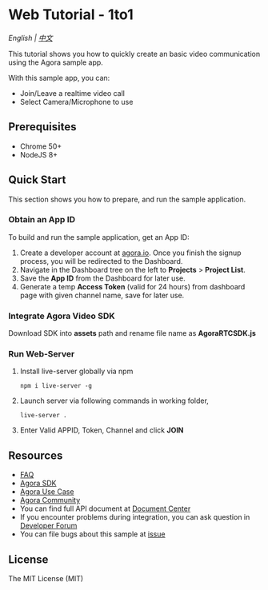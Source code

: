 # Web Tutorial - 1to1

*English | [中文](README.zh.md)*

This tutorial shows you how to quickly create an basic video communication using the Agora sample app.

With this sample app, you can:

- Join/Leave a realtime video call
- Select Camera/Microphone to use

## Prerequisites

- Chrome 50+
- NodeJS 8+

## Quick Start

This section shows you how to prepare, and run the sample application.

### Obtain an App ID

To build and run the sample application, get an App ID:
1. Create a developer account at [agora.io](https://dashboard.agora.io/signin/). Once you finish the signup process, you will be redirected to the Dashboard.
2. Navigate in the Dashboard tree on the left to **Projects** > **Project List**.
3. Save the **App ID** from the Dashboard for later use.
4. Generate a temp **Access Token** (valid for 24 hours) from dashboard page with given channel name, save for later use.


### Integrate Agora Video SDK

Download SDK into **assets** path and rename file name as **AgoraRTCSDK.js**

### Run Web-Server

1. Install live-server globally via npm
    ```
    npm i live-server -g
    ```
2. Launch server via following commands in working folder,
    ```
    live-server .
    ```
3. Enter Valid APPID, Token, Channel and click **JOIN**

## Resources

- [FAQ](https://docs.agora.io/cn/faq)
- [Agora SDK](Github:https://github.com/AgoraIO)
- [Agora Use Case](Github:https://github.com/AgoraIO-usecase)
- [Agora Community](Github:https://github.com/AgoraIO-Community)
- You can find full API document at [Document Center](https://docs.agora.io/en/)
- If you encounter problems during integration, you can ask question in [Developer Forum](https://rtcdeveloper.com/)
- You can file bugs about this sample at [issue](https://github.com/AgoraIO/Basic-Video-Call/issues)

## License

The MIT License (MIT)
